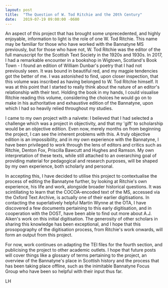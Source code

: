 ```yaml
---
layout: post
title:  "The Question of W. Tod Ritchie and the 20th Century"
date:   2019-07-19 09:00:00 -0600
---
```

An aspect of this project that has brought some unprecedented, and highly enjoyable, information to light is the role of one W. Tod Ritchie. This name may be familiar for those who have worked with the Bannatyne MS previously, but for those who have not, W. Tod Ritchie was the editor of the full manuscript for the Scottish Text Society in the 1920s and 1930s. In 2017, I had a remarkable encounter in a bookshop in Wigtown, Scotland's Book Town - I found an edition of William Dunbar's poetry that I had not previously seen. It was bound in beautiful red, and my magpie tendencies got the better of me. I was astonished to find, upon closer inspection, that this volume was inscribed as having belonged to W. Tod Ritchie himself. It was at this point that I started to really think about the nature of an editor's relationship with their text. Holding the book in my hands, I could visualise Ritchie reading this volume, considering the choices he would go on to make in his authoritative and exhaustive edition of the Bannatyne, upon which I had so heavily relied throughout my studies.

I came to my own project with a naïvete: I believed that I had selected a challenge which was a project in objectivity, and that my 'gift' to scholarship would be an objective edition. Even now, merely months on from beginning the project, I can see the inherent problems with this. A truly objective edition is an impossibility, and in my own experience with the Bannatyne, I have been privileged to work through the lens of editors and critics such as Ritchie, Denton Fox, Priscilla Bawcutt and Hughes and Ramson. My own interpretation of these texts, while still attached to an overarching goal of providing material for pedagogical and research purposes, will be shaped by my own experience, both scholarly and personal.

In accepting this, I have decided to utilise this project to contextualise the process of editing the Bannatyne further, by looking at Ritchie's own experience, his life and work, alongside broader historical questions. It was scintillating to learn that the COCOA-encoded text of the MS, accessed via the Oxford Text Archive, is actually one of their earlier digitisations. In contacting the superlatively helpful Martin Wynne at the OTA, I have discovered a few documents pertaining to this early digitisation, and in cooperation with the DOST, have been able to find out more about A.J. Aiken's work on this initial digitisation. The generosity of other scholars in sharing this knowledge has been exceptional, and I hope that this prosopography of the digitisation process, from Ritchie's work onwards, will form an output from this project.

For now, work continues on adapting the TEI files for the fourth section, and publicising the project to other academic outlets. I hope that future posts will cover things like a glossary of terms pertaining to the project, an overview of the Bannatyne's place in Scottish history and the process that has been taking place offline, such as the inimitable Bannatyne Focus Group who have been so helpful with their input thus far.

LH
